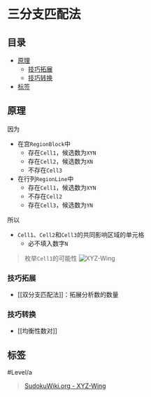 # 三分支匹配法

<!-- START doctoc generated TOC please keep comment here to allow auto update -->
<!-- DON'T EDIT THIS SECTION, INSTEAD RE-RUN doctoc TO UPDATE -->
## 目录

- [原理](#%E5%8E%9F%E7%90%86)
  - [技巧拓展](#%E6%8A%80%E5%B7%A7%E6%8B%93%E5%B1%95)
  - [技巧转换](#%E6%8A%80%E5%B7%A7%E8%BD%AC%E6%8D%A2)
- [标签](#%E6%A0%87%E7%AD%BE)

<!-- END doctoc generated TOC please keep comment here to allow auto update -->

## 原理

因为
- 在宫`RegionBlock`中
	- 存在`Cell1`，候选数为`XYN`
	- 存在`Cell2`，候选数为`XN`
	- 不存在`Cell3`
- 在行列`RegionLine`中
	- 存在`Cell1`，候选数为`XYN`
	- 不存在`Cell2`
	- 存在`Cell3`，候选数为`YN`

所以
- `Cell1`、`Cell2`和`Cell3`的共同影响区域的单元格
	- 必不填入数字`N`

> 枚举`Cell1`的可能性
![XYZ-Wing](https://www.sudokuwiki.org/PuzImages/xyzname.png)

### 技巧拓展

- [[双分支匹配法]]：拓展分析数的数量

###  技巧转换

- [[均衡性数对]]

## 标签

#Level/a

> [SudokuWiki.org - XYZ-Wing](https://www.sudokuwiki.org/XYZ_Wing)

